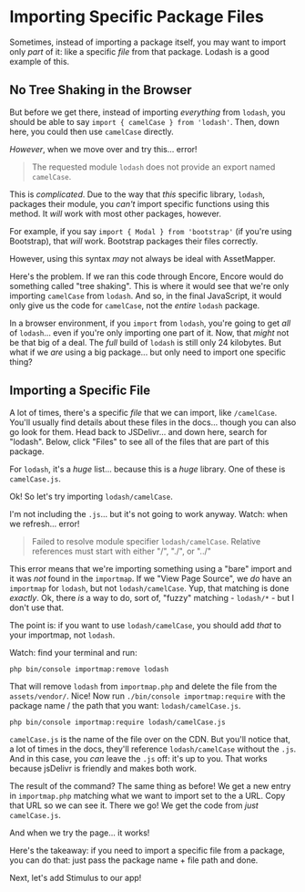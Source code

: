 # Importing Specific Package Files

Sometimes, instead of importing a package itself, you may want to import only *part*
of it: like a specific *file* from that package. Lodash is a good example of this.


## No Tree Shaking in the Browser

But before we get there, instead of importing *everything* from `lodash`, you should
be able to say `import { camelCase } from 'lodash'`. Then, down here, you could
then use `camelCase` directly.

*However*, when we move over and try this... error!

> The requested module `lodash` does not provide an export named `camelCase`.

This is *complicated*. Due to the way that *this* specific library, `lodash`, packages
their module, you *can't* import specific functions using this method. It *will*
work with most other packages, however.

For example, if you say `import { Modal } from 'bootstrap'` (if you're using
Bootstrap), that *will* work. Bootstrap packages their files correctly.

However, using this syntax *may* not always be ideal with AssetMapper.

Here's the problem. If we ran this code through Encore, Encore would do something
called "tree shaking". This is where it would see that we're only importing
`camelCase` from `lodash`. And so, in the final JavaScript, it would only give us
the code for `camelCase`, not the *entire* `lodash` package.

In a browser environment, if you `import` from `lodash`, you're going to get *all*
of `lodash`... even if you're only importing one part of it. Now, that *might* not
be that big of a deal. The *full* build of `lodash` is still only 24 kilobytes.
But what if we *are* using a big package... but only need to import one specific
thing?

## Importing a Specific File

A lot of times, there's a specific *file* that we can import, like `/camelCase`.
You'll usually find details about these files in the docs... though you can also
go look for them. Head back to JSDelivr... and down here, search for "lodash".
Below, click "Files" to see all of the files that are part of this package.

For `lodash`, it's a *huge* list... because this is a *huge* library. One of these
is `camelCase.js`.

Ok! So let's try importing `lodash/camelCase`.

I'm not including the `.js`... but it's not going to work anyway. Watch: when
we refresh... error!

> Failed to resolve module specifier `lodash/camelCase`. Relative references must
> start with either "/", "./", or "../"

This error means that we're importing something using a "bare" import and it was
*not* found in the `importmap`. If we "View Page Source", we *do* have an `importmap`
for `lodash`, but not `lodash/camelCase`. Yup, that matching is done *exactly*.
Ok, there *is* a way to do, sort of, "fuzzy" matching - `lodash/*` - but I don't
use that.

The point is: if you want to use `lodash/camelCase`, you should add *that* to
your importmap, not `lodash`.

Watch: find your terminal and run:

```terminal
php bin/console importmap:remove lodash
```

That will remove `lodash` from `importmap.php` and delete the file from the
`assets/vendor/`. Nice! Now run `./bin/console importmap:require` with the package
name / the path that you want: `lodash/camelCase.js`.

```terminal-silent
php bin/console importmap:require lodash/camelCase.js
```

`camelCase.js` is the name of the file over on the CDN. But you'll notice that, a
lot of times in the docs, they'll reference `lodash/camelCase` without the `.js`.
And in this case, you *can* leave the `.js` off: it's up to you. That works because
jsDelivr is friendly and makes both work.

The result of the command? The same thing as before! We get a new entry in
`importmap.php` matching what we want to import set to the a URL. Copy that URL
so we can see it. There we go! We get the code from *just* `camelCase.js`.

And when we try the page... it works!

Here's the takeaway: if you need to import a specific file from a package, you can
do that: just pass the package name + file path and done.

Next, let's add Stimulus to our app!
